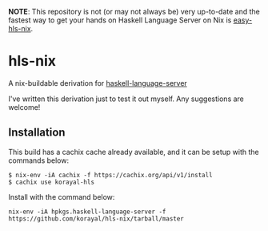 **NOTE**: This repository is not (or may not always be) very up-to-date and the fastest way to get your hands on Haskell Language Server on Nix is [easy-hls-nix](https://github.com/jkachmar/easy-hls-nix). 

# hls-nix

A nix-buildable derivation for [haskell-language-server](https://github.com/haskell/haskell-language-server)

I've written this derivation just to test it out myself. Any suggestions are welcome!

## Installation

This build has a cachix cache already available, and it can be setup with the
commands below:

```
$ nix-env -iA cachix -f https://cachix.org/api/v1/install
$ cachix use korayal-hls
```

Install with the command below:

```
nix-env -iA hpkgs.haskell-language-server -f https://github.com/korayal/hls-nix/tarball/master
```
